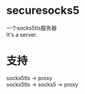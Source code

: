 # securesocks5
一个socks5tls服务器  
It's a server.
<br>
# 支持
socks5tls -> proxy  
socks5tls -> socks5 -> proxy
<br>
